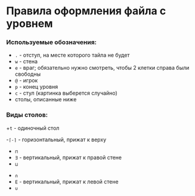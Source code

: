 # Правила оформления файла с уровнем

### Используемые обозначения:

- `.` - отступ, на месте которого тайла не будет
- `w` - стена
- `e` - враг; обязательно нужно смотреть, чтобы 2 клетки справа были свободны
- `@` - игрок
- `p` - конец уровня
- `c` - стул (картинка выберется случайно)
- столы, описанные ниже

### Виды столов:

+`t` - одиночный стол

-`⌈-⌉` - горизонтальный, прижат к верху

+ `⊓`
+ `∃` - вертикальный, прижат к правой стене
+ `⊔` 

- `∩`
- `E` - вертикальный, прижат к левой стене
- `∪`
